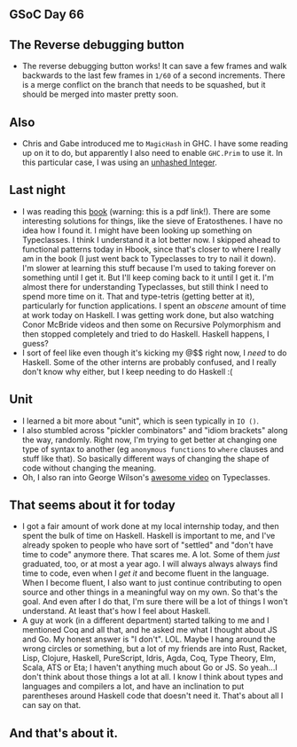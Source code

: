 ## GSoC Day 66

## The Reverse debugging button
- The reverse debugging button works! It can save a few frames and walk backwards to the last
  few frames in ```1/60``` of a second increments. There is a merge conflict on the branch that
  needs to be squashed, but it should be merged into master pretty soon.
  
## Also
- Chris and Gabe introduced me to ```MagicHash``` in GHC. I have some reading up on it to do,
  but apparently I also need to enable ```GHC.Prim``` to use it. In this particular case,
  I was using an [unhashed Integer](https://stackoverflow.com/questions/26169990/what-are-hashes-used-for-in-the-librarys-source). 

## Last night
- I was reading this [book](https://goalkicker.com/HaskellBook/HaskellNotesForProfessionals.pdf) (warning: this is a pdf link!). There are some interesting solutions for things, like the 
  sieve of Eratosthenes. I have no idea how I found it. I might have been looking up something on Typeclasses.
  I think I understand it a lot better now. I skipped ahead to functional patterns today in Hbook, since that's closer
  to where I really am in the book (I just went back to Typeclasses to try to nail it down). 
  I'm slower at learning this stuff because I'm used to taking forever on something until I get it. But I'll keep coming back to it until I get it. I'm almost there for understanding
  Typeclasses, but still think I need to spend more time on it. That and type-tetris (getting better at it), particularly
  for function applications. I spent an *obscene* amount of time at work today on Haskell. I was getting work done,
  but also watching Conor McBride videos and then some on Recursive Polymorphism and then stopped completely and tried
  to do Haskell. Haskell happens, I guess? 
- I sort of feel like even though it's kicking my @$$ right now, I *need* to do Haskell. Some of the other interns
  are probably confused, and I really don't know why either, but I keep needing to do Haskell :(
  
## Unit
- I learned a bit more about "unit", which is seen typically in ```IO ()```. 
- I also stumbled across "pickler combinators" and "idiom brackets" along the way, randomly.
  Right now, I'm trying to get better at changing one type of syntax to another (eg ```anonymous functions``` to ```where```
  clauses and stuff like that). So basically different ways of changing the shape of code without changing the meaning.
- Oh, I also ran into George Wilson's [awesome video](https://www.youtube.com/watch?v=2EdQFCP5mZ8) on Typeclasses.
  
## That seems about it for today
- I got a fair amount of work done at my local internship today, and then spent the bulk of time on Haskell.
  Haskell is important to me, and I've already spoken to people who have sort of "settled" and "don't have time
  to code" anymore there. That scares me. A lot. Some of them *just* graduated, too, or at most a year ago. I will always always always find time to code, even when I *get it*
  and become fluent in the language. When I become fluent, I also want to just continue contributing to open source
  and other things in a meaningful way on my own. So that's the goal. And even after I do that, I'm sure there
  will be a lot of things I won't understand. At least that's how I feel about Haskell. 
- A guy at work (in a different department) started talking to me and I mentioned Coq and all that, and he asked me
  what I thought about JS and Go. My honest answer is "I don't". LOL. Maybe I hang around the wrong circles or something,
  but a lot of my friends are into Rust, Racket, Lisp, Clojure, Haskell, PureScript, Idris, Agda, Coq, Type Theory, Elm, Scala, ATS
  or Eta; I haven't anything much about Go or JS. So yeah...I don't think about those things a lot at all. I know I think
  about types and languages and compilers a lot, and have an inclination to put parentheses around Haskell code that doesn't
  need it. That's about all I can say on that.
  
## And that's about it.
  
